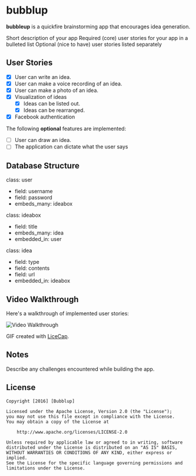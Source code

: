 # bubblup

**bubbleup** is a quickfire brainstorming app that encourages idea generation.

Short description of your app
Required (core) user stories for your app in a bulleted list
Optional (nice to have) user stories listed separately

## User Stories

- [x] User can write an idea.
- [X] User can make a voice recording of an idea.
- [X] User can make a photo of an idea.
- [X] Visualization of ideas
  - [x] Ideas can be listed out.
  -[X] Ideas can be rearranged.
- [X] Facebook authentication

The following **optional** features are implemented:

- [ ] User can draw an idea.
- [ ] The application can dictate what the user says

## Database Structure
class: user
- field: username
- field: password
- embeds_many: ideabox
  
class: ideabox
- field: title
- embeds_many: idea
- embedded_in: user

class: idea
- field: type
- field: contents
- field: url
- embedded_in: ideabox



## Video Walkthrough 

Here's a walkthrough of implemented user stories:

<img src='http://i.imgur.com/aPiA5q5.gif' title='Video Walkthrough' width='' alt='Video Walkthrough' />

GIF created with [LiceCap](http://www.cockos.com/licecap/).

## Notes

Describe any challenges encountered while building the app.

## License

    Copyright [2016] [Bubblup]

    Licensed under the Apache License, Version 2.0 (the "License");
    you may not use this file except in compliance with the License.
    You may obtain a copy of the License at

        http://www.apache.org/licenses/LICENSE-2.0

    Unless required by applicable law or agreed to in writing, software
    distributed under the License is distributed on an "AS IS" BASIS,
    WITHOUT WARRANTIES OR CONDITIONS OF ANY KIND, either express or implied.
    See the License for the specific language governing permissions and
    limitations under the License.

